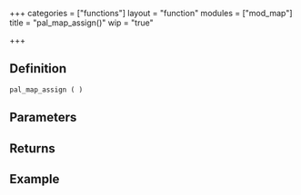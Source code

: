 +++
categories = ["functions"]
layout = "function"
modules = ["mod_map"]
title = "pal_map_assign()"
wip = "true"

+++

## Definition

    pal_map_assign ( )

## Parameters

## Returns

## Example

```
```
